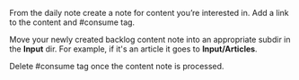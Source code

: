 From the daily note create a note for content you’re interested in.
Add a link to the content and #consume tag.

Move your newly created backlog content note into an appropriate subdir in the **Input** dir.
For example, if it's an article it goes to **Input/Articles**.

Delete #consume tag once the content note is processed.